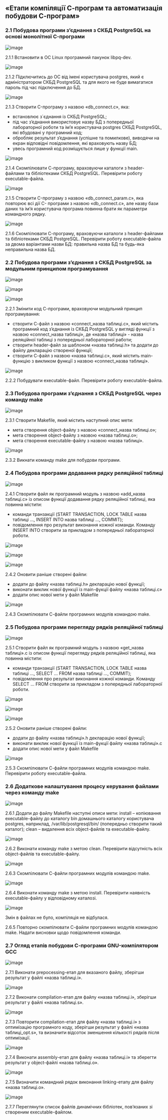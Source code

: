 ## «Етапи компіляції С-програм та автоматизація побудови С-програм»

### 2.1 Побудова програми з’єднання з СКБД PostgreSQL на основі монолітної С-програми

![image](https://github.com/Sergiy-Pats/ttt/assets/78663930/1b10239f-39e7-4650-8630-fb884008b7fc)

2.1.1 Встановити в ОС Linux програмний пакунок libpq-dev.

![image](https://github.com/Sergiy-Pats/ttt/assets/78663930/6d5db348-39b1-4b3d-ab56-1bee7ee7b110)

2.1.2 Підключитись до ОС від імені користувача postgres, який є адміністратором
СКБД PostgreSQL та для якого не буде вимагатися пароль під час підключення до БД.

![image](https://github.com/Sergiy-Pats/ttt/assets/78663930/e510a730-4c75-4e8b-8bd2-1f9ea27dfb4e)

2.1.3 Створити C-програму з назвою «db_connect.c», яка:
- встановлює з`єднання із СКБД PostgreSQL;
- під час з’єднання використовує назву БД з попередньої лабораторної роботи та
ім’я користувача postgres СКБД PostgreSQL, які вбудовані у програмний код;
- обробляє результат з’єднання (успішне та помилкове), виводячи на екран
відповідні повідомлення, які враховують назву БД;
- увесь програмний код розміщується лише у функції main.

![image](https://github.com/Sergiy-Pats/ttt/assets/78663930/dcb79155-8afa-45e1-9530-d6499f2e1421)

2.1.4 Скомпілювати С-програму, враховуючи каталоги з header-файлами та
бібліотеками СКБД PostgreSQL.
Перевірити роботу executable-файла.

![image](https://github.com/Sergiy-Pats/ttt/assets/78663930/10cc8f3c-d1fc-4784-90a0-85b0220a5aee)

2.1.5 Створити C-програму з назвою «db_connect_param.c», яка повторює всі дії C-
програми з назвою «db_connect.c», але назву бази даних та ім’я користувача програма
повинна брати як параметри командного рядку.

![image](https://github.com/Sergiy-Pats/ttt/assets/78663930/848d6f7e-134c-4139-a890-810010ee1525)

2.1.6 Скомпілювати С-програму, враховуючи каталоги з header-файлами та
бібліотеками СКБД PostgreSQL.
Перевірити роботу executable-файла за двома варіантами назви БД: правильна назва
БД та будь-яка неправильна назва БД.

### 2.2 Побудова програми з’єднання з СКБД PostgreSQL за модульним принципом програмування

![image](https://github.com/Sergiy-Pats/ttt/assets/78663930/ac084c04-06bb-4774-9686-51a11f7280c2)

![image](https://github.com/Sergiy-Pats/ttt/assets/78663930/3c50c93d-241e-4910-9cad-0522c5caa39d)

![image](https://github.com/Sergiy-Pats/ttt/assets/78663930/8e32fbf1-8c49-412a-8759-6f594af60168)

2.2.1 Змінити код С-програми, враховуючи модульний принцип програмування:
- створити С-файл з назвою «connect_назва таблиці.c», який містить програмний
код з’єднання із СКБД PostgreSQL у вигляді функції з назвою «connect_назва таблиці», де
«назва таблиці» - назва реляційної таблиці з попередньої лабораторної работи;
- створити header-файл за шаблоном «назва таблиці.h» та додати до файлу
декларацію створеної функції;
- створити С-файл з назвою «назва таблиці.c», який містить main-функцію з
викликом функції з назвою «connect_назва таблиці».

![image](https://github.com/Sergiy-Pats/ttt/assets/78663930/3f9307cf-08a9-4b8a-acd7-ad2d57ab0adc)

2.2.2 Побудувати executable-файл.
Перевірити роботу executable-файла.

### 2.3 Побудова програми з’єднання з СКБД PostgreSQL через команду make

![image](https://github.com/Sergiy-Pats/ttt/assets/78663930/46294fb6-b85d-4bf8-85be-574b9ed4a774)

2.3.1 Створити Makefile, який містить наступний опис мети:
- мета створення object-файлу з назвою «connect_назва таблиці.o»;
- мета створення object-файлу з назвою «назва таблиці.o»;
- мета створення executable-файлу з назвою «назва таблиці».

![image](https://github.com/Sergiy-Pats/ttt/assets/78663930/933de3ed-9645-4a5c-8ac5-70543df5f45f)

2.3.2 Викнати команду make для побудови програми.

### 2.4 Побудова програми додавання рядку реляційної таблиці

![image](https://github.com/Sergiy-Pats/ttt/assets/78663930/4d5383d6-3a75-4eda-8e09-8108ac2025c6)

2.4.1 Створити файл як програмний модуль з назвою «add_назва таблиці.с» із
описом функції додавання рядку реляційної таблиці, яка повинна містити:
- команди транзакції (START TRANSACTION, LOCK TABLE назва таблиці ...,
INSERT INTO назва таблиці ..., COMMIT);
- повідомлення про результат виконання кожної команди.
Команду INSERT INTO створити за прикладом з попередньої лабораторної роботи.

![image](https://github.com/Sergiy-Pats/ttt/assets/78663930/e0be5b02-2f97-4cdf-ab01-e1d1b9d581a6)

![image](https://github.com/Sergiy-Pats/ttt/assets/78663930/534b47e2-06e9-4324-9e82-620edfec521f)

![image](https://github.com/Sergiy-Pats/ttt/assets/78663930/55691954-5a33-4587-9ce5-bf24eef07f9c)

2.4.2 Оновити раніше створені файли:
- додати до файлу «назва таблиці.h» декларацію нової функції;
- виконати виклик нової функції із main-фукції файлу «назва таблиці.c»
- додати опис нової мети у файл Makefile

![image](https://github.com/Sergiy-Pats/ttt/assets/78663930/0c76a803-f59b-41a1-a880-7ad42b45dd56)

2.4.3 Скомпілювати С-файли програмних модулів командою make.

### 2.5 Побудова програми перегляду рядків реляційної таблиці

![image](https://github.com/Sergiy-Pats/ttt/assets/78663930/1cb4f9bd-40d7-4ab7-9797-2106215edb48)

2.5.1 Створити файл як програмний модуль з назвою «get_назва таблиці».с із описом
функції перегляду рядків реляційної таблиці, яка повинна містити:
- команди транзакції (START TRANSACTION, LOCK TABLE назва таблиці ...,
SELECT ... FROM назва таблиці ..., COMMIT);
- повідомлення про результат виконання кожної команди.
Команду SELECT ... FROM створити за прикладом з попередньої лабораторної
роботи.

![image](https://github.com/Sergiy-Pats/ttt/assets/78663930/e7d02370-5b53-4d23-a5d0-d217f428d2f3)

![image](https://github.com/Sergiy-Pats/ttt/assets/78663930/c2b888c2-15e0-43e7-afb0-6b583f64793a)

![image](https://github.com/Sergiy-Pats/ttt/assets/78663930/a35fc1da-9bb4-40e1-b6af-2fcacf9a963f)

2.5.2 Оновити раніше створені файли:
- додати до файлу «назва таблиці».h декларацію нової функції;
- виконати виклик нової функції із main-фукції файлу «назва таблиці».c
- додати опис нової мети у файл Makefile

![image](https://github.com/Sergiy-Pats/ttt/assets/78663930/1e9538db-799e-447a-b1dc-c161e1eabc38)

2.5.3 Скомпілювати С-файли програмних модулів командою make.
Перевірити роботу executable-файла.

### 2.6 Додаткове налаштування процесу керування файлами через команду make

![image](https://github.com/Sergiy-Pats/ttt/assets/78663930/b99d044d-1331-4bf0-81c6-0ebda8af4764)

2.6.1 Додати до файлу Makefile наступні описи мети:
install – копіювання executable-файлу до каталогу bin домашнього каталогу
користувача postgres, наприклад, /var/lib/postgresql/bin/ (попередньо створити такий
каталог);
clean – видалення всіх object-файлів та executable-файлу.

![image](https://github.com/Sergiy-Pats/ttt/assets/78663930/84dc0705-b79e-464b-98be-2f95c9e72f51)

2.6.2 Виконати команду make з метою clean.
Перевірити відсутність всіх object-файлів та executable-файлу.

![image](https://github.com/Sergiy-Pats/ttt/assets/78663930/b2475e3f-7b6a-4223-b68a-2ff623e2efb8)

2.6.3 Скомпілювати С-файли програмних модулів командою make.

![image](https://github.com/Sergiy-Pats/ttt/assets/78663930/32b80d4d-a7b2-417c-a939-5eee69f39b5d)

2.6.4 Виконати команду make з метою install.
Перевірити наявність executable-файлу у відповідному каталозі.

![image](https://github.com/Sergiy-Pats/ttt/assets/78663930/a8fb34fe-177e-436d-aa4e-58515a173922)

Змін в файлах не було, компіляція не відбулася.

2.6.5 Повторно скомпілювати С-файли програмних модулів командою make. Надати
висновки щодо повідомлення команди.

### 2.7 Огляд етапів побудови С-програми GNU-компілятором GCC

![image](https://github.com/Sergiy-Pats/ttt/assets/78663930/9049fc6e-6035-4218-8fe5-4f3f171a1ef9)

2.7.1 Виконати prepocessing-етап для вказаного файлу, зберігши результат у файлі
«назва таблиці.i».

![image](https://github.com/Sergiy-Pats/ttt/assets/78663930/15ec8db2-f358-45e4-9301-38dc4561fe6c)

2.7.2 Виконати compilation-етап для файлу «назва таблиці.i», зберігши результат у
файлі «назва таблиці.s».

![image](https://github.com/Sergiy-Pats/ttt/assets/78663930/77c08cc3-bb69-4604-bbc7-b0b69aeb1cea)

2.7.3 Повторити compilation-етап для файлу «назва таблиці.i» з оптимізацію
програмного коду, зберігши результат у файлі «назва таблиці_opt.s», та визначити відсоток
зменшення кількості рядків після оптимізації.

![image](https://github.com/Sergiy-Pats/ttt/assets/78663930/1fed4775-ce5c-499a-8739-42cbceb19632)

2.7.4 Виконати assembly-етап для файлу «назва таблиці.i» та зберегти результат у
object-файлі «назва таблиці.o».

![image](https://github.com/Sergiy-Pats/ttt/assets/78663930/34f64daf-29e4-4d19-869d-3bc0e487c40e)

2.7.5 Визначити командний рядок виконання linking-етапу для файлу «назва
таблиці.o».

![image](https://github.com/Sergiy-Pats/ttt/assets/78663930/55a8d210-ce83-44df-9915-f1d4d9bd638e)

2.7.7 Переглянути список файлів динамічних бібліотек, пов’язаних зі створеним
executable-файлом.
